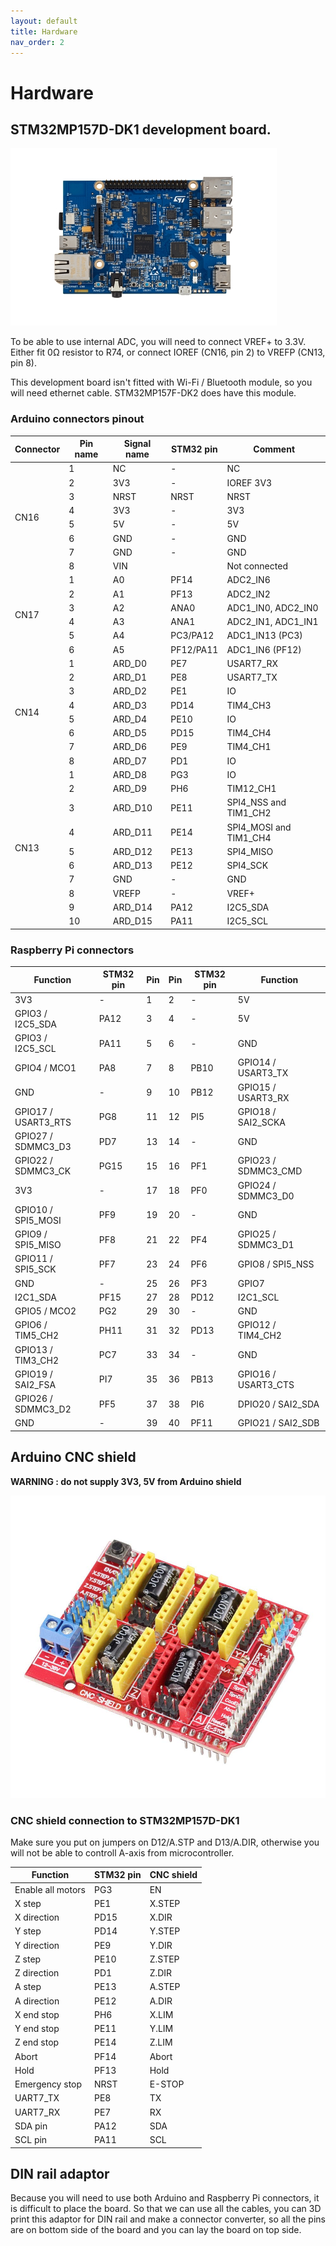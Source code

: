 ```yaml
---
layout: default
title: Hardware
nav_order: 2
---
```


# Hardware

## STM32MP157D-DK1 development board.

![Development board](../STM32MP157D-DK1.jpg)

To be able to use internal ADC, you will need to connect VREF+ to 3.3V. Either fit 0Ω resistor to R74, or connect IOREF (CN16, pin 2) to VREFP (CN13, pin 8).

This development board isn't fitted with Wi-Fi / Bluetooth module, so you will need ethernet cable. STM32MP157F-DK2 does have this module.

### Arduino connectors pinout

<table>
<thead>
  <tr>
    <th>Connector</th>
    <th>Pin name</th>
    <th>Signal name</th>
    <th>STM32 pin</th>
    <th>Comment</th>
  </tr>
</thead>
<tbody>
  <tr>
    <td rowspan="8">CN16</td>
    <td>1</td>
    <td>NC</td>
    <td>-</td>
    <td>NC</td>
  </tr>
  <tr>
    <td>2</td>
    <td>3V3</td>
    <td>-</td>
    <td>IOREF 3V3</td>
  </tr>
  <tr>
    <td>3</td>
    <td>NRST</td>
    <td>NRST</td>
    <td>NRST</td>
  </tr>
  <tr>
    <td>4</td>
    <td>3V3</td>
    <td>-</td>
    <td>3V3</td>
  </tr>
  <tr>
    <td>5</td>
    <td>5V</td>
    <td>-</td>
    <td>5V</td>
  </tr>
  <tr>
    <td>6</td>
    <td>GND</td>
    <td>-</td>
    <td>GND</td>
  </tr>
  <tr>
    <td>7</td>
    <td>GND</td>
    <td>-</td>
    <td>GND</td>
  </tr>
  <tr>
    <td>8</td>
    <td>VIN</td>
    <td></td>
    <td>Not connected</td>
  </tr>
  <tr>
    <td rowspan="6">CN17</td>
    <td>1</td>
    <td>A0</td>
    <td>PF14</td>
    <td>ADC2_IN6</td>
  </tr>
  <tr>
    <td>2</td>
    <td>A1</td>
    <td>PF13</td>
    <td>ADC2_IN2</td>
  </tr>
  <tr>
    <td>3</td>
    <td>A2</td>
    <td>ANA0</td>
    <td>ADC1_IN0, ADC2_IN0</td>
  </tr>
  <tr>
    <td>4</td>
    <td>A3</td>
    <td>ANA1</td>
    <td>ADC2_IN1, ADC1_IN1</td>
  </tr>
  <tr>
    <td>5</td>
    <td>A4</td>
    <td>PC3/PA12</td>
    <td>ADC1_IN13 (PC3)</td>
  </tr>
  <tr>
    <td>6</td>
    <td>A5</td>
    <td>PF12/PA11</td>
    <td>ADC1_IN6 (PF12)</td>
  </tr>
  <tr>
    <td rowspan="8">CN14</td>
    <td>1</td>
    <td>ARD_D0</td>
    <td>PE7</td>
    <td>USART7_RX</td>
  </tr>
  <tr>
    <td>2</td>
    <td>ARD_D1</td>
    <td>PE8</td>
    <td>USART7_TX</td>
  </tr>
  <tr>
    <td>3</td>
    <td>ARD_D2</td>
    <td>PE1</td>
    <td>IO</td>
  </tr>
  <tr>
    <td>4</td>
    <td>ARD_D3</td>
    <td>PD14</td>
    <td>TIM4_CH3</td>
  </tr>
  <tr>
    <td>5</td>
    <td>ARD_D4</td>
    <td>PE10</td>
    <td>IO</td>
  </tr>
  <tr>
    <td>6</td>
    <td>ARD_D5</td>
    <td>PD15</td>
    <td>TIM4_CH4</td>
  </tr>
  <tr>
    <td>7</td>
    <td>ARD_D6</td>
    <td>PE9</td>
    <td>TIM4_CH1</td>
  </tr>
  <tr>
    <td>8</td>
    <td>ARD_D7</td>
    <td>PD1</td>
    <td>IO</td>
  </tr>
  <tr>
    <td rowspan="10">CN13</td>
    <td>1</td>
    <td>ARD_D8</td>
    <td>PG3</td>
    <td>IO</td>
  </tr>
  <tr>
    <td>2</td>
    <td>ARD_D9</td>
    <td>PH6</td>
    <td>TIM12_CH1</td>
  </tr>
  <tr>
    <td>3</td>
    <td>ARD_D10</td>
    <td>PE11</td>
    <td>SPI4_NSS and TIM1_CH2</td>
  </tr>
  <tr>
    <td>4</td>
    <td>ARD_D11</td>
    <td>PE14</td>
    <td>SPI4_MOSI and TIM1_CH4</td>
  </tr>
  <tr>
    <td>5</td>
    <td>ARD_D12</td>
    <td>PE13</td>
    <td>SPI4_MISO</td>
  </tr>
  <tr>
    <td>6</td>
    <td>ARD_D13</td>
    <td>PE12</td>
    <td>SPI4_SCK</td>
  </tr>
  <tr>
    <td>7</td>
    <td>GND</td>
    <td>-</td>
    <td>GND</td>
  </tr>
  <tr>
    <td>8</td>
    <td>VREFP</td>
    <td>-</td>
    <td>VREF+</td>
  </tr>
  <tr>
    <td>9</td>
    <td>ARD_D14</td>
    <td>PA12</td>
    <td>I2C5_SDA</td>
  </tr>
  <tr>
    <td>10</td>
    <td>ARD_D15</td>
    <td>PA11</td>
    <td>I2C5_SCL</td>
  </tr>
</tbody>
</table>

### Raspberry Pi connectors

<table>
<thead>
  <tr>
    <th>Function</th>
    <th>STM32 pin<br></th>
    <th>Pin</th>
    <th>Pin</th>
    <th>STM32 pin</th>
    <th>Function</th>
  </tr>
</thead>
<tbody>
  <tr>
    <td>3V3</td>
    <td>-</td>
    <td>1</td>
    <td>2</td>
    <td>-</td>
    <td>5V</td>
  </tr>
  <tr>
    <td>GPIO3 / I2C5_SDA</td>
    <td>PA12</td>
    <td>3</td>
    <td>4</td>
    <td>-</td>
    <td>5V</td>
  </tr>
  <tr>
    <td>GPIO3 / I2C5_SCL</td>
    <td>PA11</td>
    <td>5</td>
    <td>6</td>
    <td>-</td>
    <td>GND</td>
  </tr>
  <tr>
    <td>GPIO4 / MCO1</td>
    <td>PA8</td>
    <td>7</td>
    <td>8</td>
    <td>PB10</td>
    <td>GPIO14 / USART3_TX</td>
  </tr>
  <tr>
    <td>GND</td>
    <td>-</td>
    <td>9</td>
    <td>10</td>
    <td>PB12</td>
    <td>GPIO15 / USART3_RX</td>
  </tr>
  <tr>
    <td>GPIO17 / USART3_RTS</td>
    <td>PG8</td>
    <td>11</td>
    <td>12</td>
    <td>PI5</td>
    <td>GPIO18 / SAI2_SCKA</td>
  </tr>
  <tr>
    <td>GPIO27 / SDMMC3_D3</td>
    <td>PD7</td>
    <td>13</td>
    <td>14</td>
    <td>-</td>
    <td>GND</td>
  </tr>
  <tr>
    <td>GPIO22 / SDMMC3_CK<br></td>
    <td>PG15</td>
    <td>15</td>
    <td>16</td>
    <td>PF1</td>
    <td>GPIO23 / SDMMC3_CMD</td>
  </tr>
  <tr>
    <td>3V3</td>
    <td>-</td>
    <td>17</td>
    <td>18</td>
    <td>PF0</td>
    <td>GPIO24 / SDMMC3_D0</td>
  </tr>
  <tr>
    <td>GPIO10 / SPI5_MOSI</td>
    <td>PF9</td>
    <td>19</td>
    <td>20</td>
    <td>-</td>
    <td>GND</td>
  </tr>
  <tr>
    <td>GPIO9 / SPI5_MISO</td>
    <td>PF8</td>
    <td>21</td>
    <td>22</td>
    <td>PF4</td>
    <td>GPIO25 / SDMMC3_D1</td>
  </tr>
  <tr>
    <td>GPIO11 / SPI5_SCK</td>
    <td>PF7</td>
    <td>23</td>
    <td>24</td>
    <td>PF6</td>
    <td>GPIO8 / SPI5_NSS</td>
  </tr>
  <tr>
    <td>GND</td>
    <td>-</td>
    <td>25</td>
    <td>26</td>
    <td>PF3</td>
    <td>GPIO7</td>
  </tr>
  <tr>
    <td>I2C1_SDA</td>
    <td>PF15</td>
    <td>27</td>
    <td>28</td>
    <td>PD12</td>
    <td>I2C1_SCL</td>
  </tr>
  <tr>
    <td>GPIO5 / MCO2</td>
    <td>PG2</td>
    <td>29</td>
    <td>30</td>
    <td>-</td>
    <td>GND</td>
  </tr>
  <tr>
    <td>GPIO6 / TIM5_CH2</td>
    <td>PH11</td>
    <td>31</td>
    <td>32</td>
    <td>PD13</td>
    <td>GPIO12 / TIM4_CH2</td>
  </tr>
  <tr>
    <td>GPIO13 / TIM3_CH2</td>
    <td>PC7</td>
    <td>33</td>
    <td>34</td>
    <td>-</td>
    <td>GND</td>
  </tr>
  <tr>
    <td>GPIO19 / SAI2_FSA</td>
    <td>PI7</td>
    <td>35</td>
    <td>36</td>
    <td>PB13</td>
    <td>GPIO16 / USART3_CTS</td>
  </tr>
  <tr>
    <td>GPIO26 / SDMMC3_D2</td>
    <td>PF5</td>
    <td>37</td>
    <td>38</td>
    <td>PI6</td>
    <td>DPIO20 / SAI2_SDA</td>
  </tr>
  <tr>
    <td>GND</td>
    <td>-</td>
    <td>39</td>
    <td>40</td>
    <td>PF11</td>
    <td>GPIO21 / SAI2_SDB</td>
  </tr>
</tbody>
</table>

## Arduino CNC shield

**WARNING : do not supply 3V3, 5V from Arduino shield**


![Arduino CNC shield](../Arduino_CNC_Shield.jpg)

### CNC shield connection to STM32MP157D-DK1

Make sure you put on jumpers on D12/A.STP and D13/A.DIR, otherwise you will not be able to controll A-axis from microcontroller.

<table>
<thead>
  <tr>
    <th>Function</th>
    <th>STM32 pin<br></th>
    <th>CNC shield</th>
  </tr>
</thead>
<tbody>
  <tr>
    <td>Enable all motors<br></td>
    <td>PG3</td>
    <td>EN</td>
  </tr>
  <tr>
    <td>X step</td>
    <td>PE1</td>
    <td>X.STEP</td>
  </tr>
  <tr>
    <td>X direction</td>
    <td>PD15</td>
    <td>X.DIR</td>
  </tr>
  <tr>
    <td>Y step<br></td>
    <td>PD14</td>
    <td>Y.STEP</td>
  </tr>
  <tr>
    <td>Y direction<br></td>
    <td>PE9</td>
    <td>Y.DIR</td>
  </tr>
  <tr>
    <td>Z step<br></td>
    <td>PE10</td>
    <td>Z.STEP</td>
  </tr>
  <tr>
    <td>Z direction<br></td>
    <td>PD1</td>
    <td>Z.DIR</td>
  </tr>
  <tr>
    <td>A step<br></td>
    <td>PE13</td>
    <td>A.STEP</td>
  </tr>
  <tr>
    <td>A direction<br></td>
    <td>PE12</td>
    <td>A.DIR</td>
  </tr>
  <tr>
    <td>X end stop<br></td>
    <td>PH6</td>
    <td>X.LIM</td>
  </tr>
  <tr>
    <td>Y end stop<br></td>
    <td>PE11</td>
    <td>Y.LIM</td>
  </tr>
  <tr>
    <td>Z end stop<br></td>
    <td>PE14</td>
    <td>Z.LIM</td>
  </tr>
  <tr>
    <td>Abort</td>
    <td>PF14</td>
    <td>Abort</td>
  </tr>
  <tr>
    <td>Hold</td>
    <td>PF13</td>
    <td>Hold</td>
  </tr>
  <tr>
    <td>Emergency stop<br></td>
    <td>NRST</td>
    <td>E-STOP</td>
  </tr>
  <tr>
    <td>UART7_TX</td>
    <td>PE8</td>
    <td>TX</td>
  </tr>
  <tr>
    <td>UART7_RX</td>
    <td>PE7</td>
    <td>RX</td>
  </tr>
  <tr>
    <td>SDA pin</td>
    <td>PA12</td>
    <td>SDA</td>
  </tr>
  <tr>
    <td>SCL pin</td>
    <td>PA11</td>
    <td>SCL</td>
  </tr>
</tbody>
</table>

## DIN rail adaptor

Because you will need to use both Arduino and Raspberry Pi connectors, it is difficult to place the board. So that we can use all the cables, you can 3D print this adaptor for DIN rail and make a connector converter, so all the pins are on bottom side of the board and you can lay the board on top side.

<!-- [Link to the model](https://www.printables.com/model/244705-din-clip-attachment-for-analog-discovery-2). -->

<!-- ![DIN adaptor](../picture.png) -->
